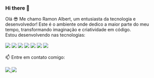 ### Hi there 👋

Olá 😎 Me chamo Ramon Albert, um entusiasta da tecnologia e desenvolvedor! Este é o ambiente onde dedico a maior parte do meu tempo, transformando imaginação e criatividade em código.<br>
Estou desenvolvendo nas tecnologias:<br><br>
<img src="https://img.shields.io/badge/JavaScript-F7DF1E?style=for-the-badge&logo=javascript&logoColor=black"/>
<img src="https://img.shields.io/badge/Node.js-43853D?style=for-the-badge&logo=node.js&logoColor=white"/>
<img src="https://img.shields.io/badge/TypeScript-007ACC?style=for-the-badge&logo=typescript&logoColor=white"/>
<img src="https://img.shields.io/badge/Java-ED8B00?style=for-the-badge&logo=openjdk&logoColor=white"/>
<img src="	https://img.shields.io/badge/React-20232A?style=for-the-badge&logo=react&logoColor=61DAFB"/>
<img src="https://img.shields.io/badge/Microsoft_SQL_Server-CC2927?style=for-the-badge&logo=microsoft-sql-server&logoColor=white"/>
<img src="https://img.shields.io/badge/Microsoft_Azure-0089D6?style=for-the-badge&logo=microsoft-azure&logoColor=white"/>
<br>
<br>
📫 Entre em contato comigo: <br> <br>
<a href="https://www.linkedin.com/in/ramon-albert"/> <img src="https://img.shields.io/badge/LinkedIn-0077B5?style=for-the-badge&logo=linkedin&logoColor=white"/> </a>
<img src="https://img.shields.io/badge/Gmail-D14836?style=for-the-badge&logo=gmail&logoColor=white"/>
